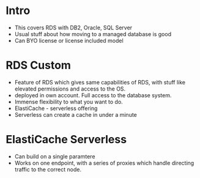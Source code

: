 # Intro

- This covers RDS with DB2, Oracle, SQL Server
- Usual stuff about how moving to a managed database is good
- Can BYO license or license included model

# RDS Custom

- Feature of RDS which gives same capabilities of RDS, with stuff like elevated permissions and access to the OS.
- deployed in own account. Full access to the database system.
- Immense flexibility to what you want to do.
- ElastiCache - serverless offering
- Serverless can create a cache in under a minute

# ElastiCache Serverless

- Can build on a single paramtere
- Works on one endpoint, with a series of proxies which handle directing traffic to the correct node.
